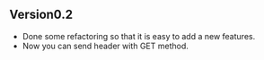 Version0.2
---

- Done some refactoring so that it is easy to add a new features.
- Now you can send header with GET method.

